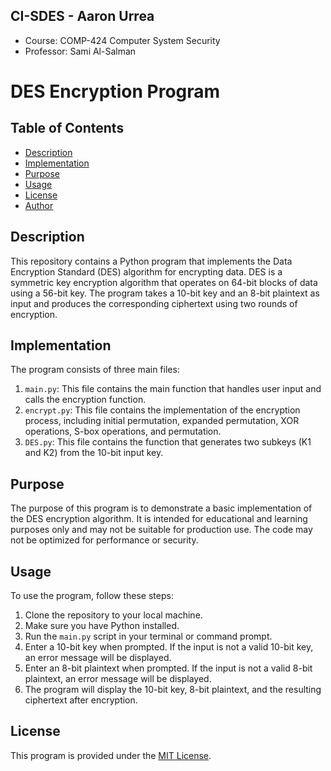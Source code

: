 ## CI-SDES - Aaron Urrea
 - Course: COMP-424 Computer System Security
 - Professor: Sami Al-Salman

# DES Encryption Program

## Table of Contents
- [Description](#description)
- [Implementation](#implementation)
- [Purpose](#purpose)
- [Usage](#usage)
- [License](#license)
- [Author](#author)

## Description
This repository contains a Python program that implements the Data Encryption Standard (DES) algorithm for encrypting data. DES is a symmetric key encryption algorithm that operates on 64-bit blocks of data using a 56-bit key. The program takes a 10-bit key and an 8-bit plaintext as input and produces the corresponding ciphertext using two rounds of encryption.

## Implementation
The program consists of three main files:
1. `main.py`: This file contains the main function that handles user input and calls the encryption function.
2. `encrypt.py`: This file contains the implementation of the encryption process, including initial permutation, expanded permutation, XOR operations, S-box operations, and permutation.
3. `DES.py`: This file contains the function that generates two subkeys (K1 and K2) from the 10-bit input key.

## Purpose
The purpose of this program is to demonstrate a basic implementation of the DES encryption algorithm. It is intended for educational and learning purposes only and may not be suitable for production use. The code may not be optimized for performance or security.

## Usage
To use the program, follow these steps:
1. Clone the repository to your local machine.
2. Make sure you have Python installed.
3. Run the `main.py` script in your terminal or command prompt.
4. Enter a 10-bit key when prompted. If the input is not a valid 10-bit key, an error message will be displayed.
5. Enter an 8-bit plaintext when prompted. If the input is not a valid 8-bit plaintext, an error message will be displayed.
6. The program will display the 10-bit key, 8-bit plaintext, and the resulting ciphertext after encryption.

## License
This program is provided under the [MIT License](LICENSE).

